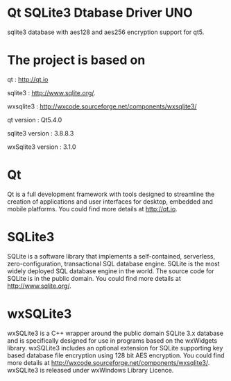 # Qt SQLite3 Dtabase Driver UNO

sqlite3 database with aes128 and aes256 encryption support for qt5.

The project is based on
==========================
qt : http://qt.io

sqlite3 : http://www.sqlite.org/.

wxsqlite3 : http://wxcode.sourceforge.net/components/wxsqlite3/

qt version : Qt5.4.0

sqlite3 version : 3.8.8.3

wxSqlite3 version : 3.1.0

Qt
====
Qt is a full development framework with tools designed to streamline the creation of applications and user interfaces for desktop, embedded and mobile platforms. You could find more details at http://qt.io.

SQLite3
=======
SQLite is a software library that implements a self-contained, serverless, zero-configuration, transactional SQL database engine. SQLite is the most widely deployed SQL database engine in the world. The source code for SQLite is in the public domain. You could find more details at http://www.sqlite.org/.

wxSQLite3
=========
wxSQLite3 is a C++ wrapper around the public domain SQLite 3.x database and is specifically designed for use in programs based on the wxWidgets library. wxSQLite3 includes an optional extension for SQLite supporting key based database file encryption using 128 bit AES encryption. You could find more details at http://wxcode.sourceforge.net/components/wxsqlite3/. wxSQLite3 is released under wxWindows Library Licence.
